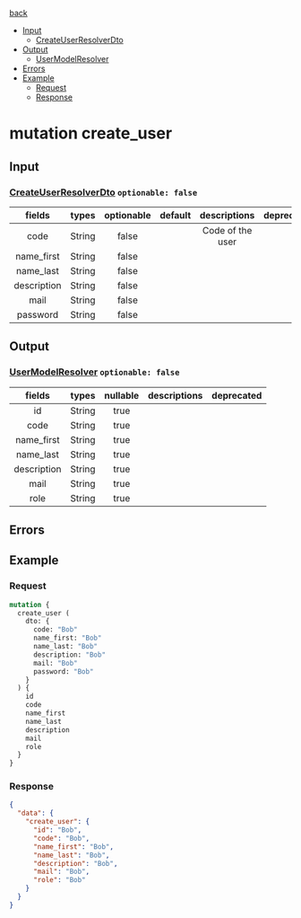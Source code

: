 [back](../tableOfContent.md)
* [Input](#input)
  * [CreateUserResolverDto](#createuserresolverdto-optionable-false)
* [Output](#output)
  * [UserModelResolver](#usermodelresolver-optionable-false)
* [Errors](#errors)
* [Example](#example)
  * [Request](#request)
  * [Response](#response)

# mutation create_user
 
## Input
### [CreateUserResolverDto](../assets/inputs/createuserresolverdto.md) `optionable: false`
| fields |types |optionable |default |descriptions |deprecated |
| :----:  |:---:  |:--------:  |:-----:  |:----------:  |:--------:  |
| code |String |false | |Code of the user | |
| name_first |String |false | | | |
| name_last |String |false | | | |
| description |String |false | | | |
| mail |String |false | | | |
| password |String |false | | | 

## Output
### [UserModelResolver](../assets/types/usermodelresolver.md) `optionable: false`
| fields |types |nullable |descriptions |deprecated |
| :----:  |:---:  |:--------:  |:----------:  |:--------:  |
| id |String |true | | |
| code |String |true | | |
| name_first |String |true | | |
| name_last |String |true | | |
| description |String |true | | |
| mail |String |true | | |
| role |String |true | | 

## Errors
## Example
### Request
```graphql
mutation {
  create_user (
    dto: {
      code: "Bob"
      name_first: "Bob"
      name_last: "Bob"
      description: "Bob"
      mail: "Bob"
      password: "Bob"
    }
  ) {
    id
    code
    name_first
    name_last
    description
    mail
    role
  }
}
```
### Response
```json
{
  "data": {
    "create_user": {
      "id": "Bob",
      "code": "Bob",
      "name_first": "Bob",
      "name_last": "Bob",
      "description": "Bob",
      "mail": "Bob",
      "role": "Bob"
    }
  }
}
```